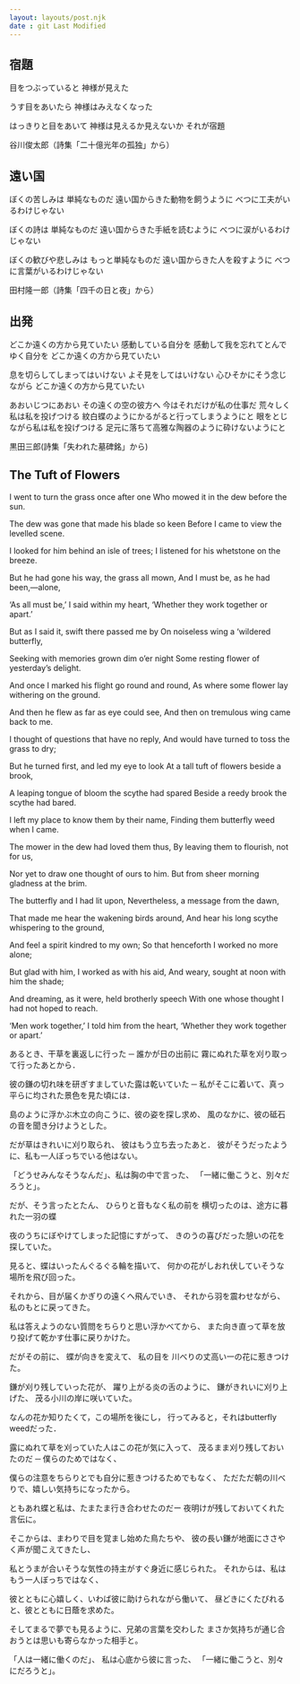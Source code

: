 ```yaml
---
layout: layouts/post.njk
date : git Last Modified 
---
```





## 宿題　

目をつぶっていると
神様が見えた

うす目をあいたら
神様はみえなくなった

はっきりと目をあいて
神様は見えるか見えないか
それが宿題

谷川俊太郎（詩集「二十億光年の孤独」から）


## 遠い国

ぼくの苦しみは
単純なものだ
遠い国からきた動物を飼うように
べつに工夫がいるわけじゃない

ぼくの詩は
単純なものだ
遠い国からきた手紙を読むように
べつに涙がいるわけじゃない

ぼくの歓びや悲しみは
もっと単純なものだ
遠い国からきた人を殺すように
べつに言葉がいるわけじゃない

田村隆一郎（詩集「四千の日と夜」から）


## 出発

どこか遠くの方から見ていたい
感動している自分を
感動して我を忘れてとんでゆく自分を
どこか遠くの方から見ていたい

息を切らしてしまってはいけない
よそ見をしてはいけない
心ひそかにそう念じながら
どこか遠くの方から見ていたい

あおいじつにあおい
その遠くの空の彼方へ
今はそれだけが私の仕事だ
荒々しく私は私を投げつける
紋白蝶のようにかるがると行ってしまうようにと
眼をとじながら私は私を投げつける
足元に落ちて高雅な陶器のように砕けないようにと

黒田三郎(詩集「失われた墓碑銘」から)


## The Tuft of Flowers

<div class="lg:grid lg:grid-cols-2 epoem">

<div>

I went to turn the grass once after one
Who mowed it in the dew before the sun.
 
The dew was gone that made his blade so keen
Before I came to view the levelled scene.
 
I looked for him behind an isle of trees;
I listened for his whetstone on the breeze.
 
But he had gone his way, the grass all mown,
And I must be, as he had been,—alone,
 
‘As all must be,’ I said within my heart,
‘Whether they work together or apart.’
 
But as I said it, swift there passed me by
On noiseless wing a ‘wildered butterfly,
 
Seeking with memories grown dim o’er night
Some resting flower of yesterday’s delight.
 
And once I marked his flight go round and round,
As where some flower lay withering on the ground.
 
And then he flew as far as eye could see,
And then on tremulous wing came back to me.
 
I thought of questions that have no reply,
And would have turned to toss the grass to dry;
 
But he turned first, and led my eye to look
At a tall tuft of flowers beside a brook,
 
A leaping tongue of bloom the scythe had spared
Beside a reedy brook the scythe had bared.
 
I left my place to know them by their name,
Finding them butterfly weed when I came.
 
The mower in the dew had loved them thus,
By leaving them to flourish, not for us,
 
Nor yet to draw one thought of ours to him.
But from sheer morning gladness at the brim.
 
The butterfly and I had lit upon,
Nevertheless, a message from the dawn,
 
That made me hear the wakening birds around,
And hear his long scythe whispering to the ground,
 
And feel a spirit kindred to my own;
So that henceforth I worked no more alone;
 
But glad with him, I worked as with his aid,
And weary, sought at noon with him the shade;
 
And dreaming, as it were, held brotherly speech
With one whose thought I had not hoped to reach.
 
‘Men work together,’ I told him from the heart,
‘Whether they work together or apart.’
    
</div>

<div>

あるとき、干草を裏返しに行った ─ 誰かが日の出前に 
霧にぬれた草を刈り取って行ったあとから．

彼の鎌の切れ味を研ぎすましていた露は乾いていた ─ 
私がそこに着いて、真っ平らに均された景色を見た頃には．

島のように浮かぶ木立の向こうに、彼の姿を探し求め、 
風のなかに、彼の砥石の音を聞き分けようとした。

だが草はきれいに刈り取られ、 彼はもう立ち去ったあと．
彼がそうだったように、私も一人ぼっちでいる他はない。

「どうせみんなそうなんだ」、私は胸の中で言った、 
「一緒に働こうと、別々だろうと」。

だが、そう言ったとたん、 ひらりと音もなく私の前を
横切ったのは、途方に暮れた一羽の蝶

夜のうちにぼやけてしまった記憶にすがって、
きのうの喜びだった憩いの花を探していた。

見ると、蝶はいったんぐるぐる輪を描いて、
何かの花がしおれ伏していそうな場所を飛び回った。 

それから、目が届くかぎりの遠くへ飛んでいき、
それから羽を震わせながら、 私のもとに戻ってきた。

私は答えようのない質問をちらりと思い浮かべてから、 
また向き直って草を放り投げて乾かす仕事に戻りかけた。

だがその前に、 蝶が向きを変えて、 私の目を
川べりの丈高い一の花に惹きつけた。

鎌が刈り残していった花が、 躍り上がる炎の舌のように、 
鎌がきれいに刈り上げた、 茂る小川の岸に咲いていた。

なんの花か知りたくて，この場所を後にし，
行ってみると，それはbutterfly weedだった．

露にぬれて草を刈っていた人はこの花が気に入って、 
茂るまま刈り残しておいたのだ ─ 僕らのためではなく、

僕らの注意をちらりとでも自分に惹きつけるためでもなく、 
ただただ朝の川べりで、嬉しい気持ちになったから。

ともあれ蝶と私は、たまたま行き合わせたのだー 
夜明けが残しておいてくれた言伝に。

そこからは、まわりで目を覚まし始めた鳥たちや、 
彼の長い鎌が地面にささやく声が聞こえてきたし、

私とうまが合いそうな気性の持主がすぐ身近に感じられた。
それからは、私はもう一人ぼっちではなく、

彼とともに心嬉しく、いわば彼に助けられながら働いて、 
昼どきにくたびれると、彼とともに日蔭を求めた。

そしてまるで夢でも見るように、兄弟の言葉を交わした
まさか気持ちが通じ合おうとは思いも寄らなかった相手と。 

「人は一緒に働くのだ」、 私は心底から彼に言った、
「一緒に働こうと、別々にだろうと」。

</div>

</div>




